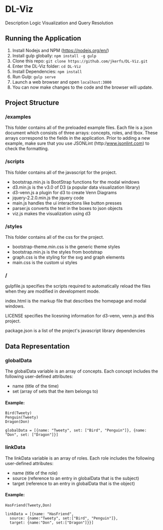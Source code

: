 # DL-Viz
Description Logic Visualization and Query Resolution

## Running the Application
1. Install Nodejs and NPM (https://nodejs.org/en/)
2. Install gulp globally: `npm install -g gulp`
3. Clone this repo: `git clone https://github.com/jkerfs/DL-Viz.git`
4. Enter the DL-Viz folder: `cd DL-Viz`
5. Install Dependencies: `npm install`
6. Run Gulp: `gulp serve`
7. Launch a web browser and open `localhost:3000`
8. You can now make changes to the code and the browser will update.

## Project Structure

### /examples
  This folder contains all of the preloaded example files.  Each file is a json
document which consists of three arrays: concepts, roles, and tbox.  These arrays
correspond to the fields in the application.  Prior to adding a new example,
make sure that you use JSONLint (http:/www.jsonlint.com) to check the formatting.

### /scripts
  This folder contains all of the javascript for the project.
  - bootstrap.min.js is BootStrap functions for the modal windows
  - d3.min.js is the v3.0 of D3 (a popular data visualization library)
  - d3-venn.js a plugin for d3 to create Venn Diagrams
  - jquery-2.2.0.min.js the jquery code
  - main.js handles the ui interactions like button presses
  - parser.js converts the text in the boxes to json objects
  - viz.js makes the visualization using d3

### /styles
  This folder contains all of the css for the project.
  - bootstrap-theme.min.css is the generic theme styles
  - bootstrap.min.js is the styles from bootstrap
  - graph.css is the styling for the svg and graph elements
  - main.css is the custom ui styles

### /
  gulpfile.js specifies the scripts required to automatically reload the files when
they are modified in development mode.

  index.html is the markup file that describes the homepage and modal windows.

  LICENSE specifies the licesning information for d3-venn, venn.js and this project.

  package.json is a list of the project's javascript library dependencies

## Data Representation

### globalData
The globalData variable is an array of concepts.  Each concept includes the following
user-defined attributes:
- name (title of the time)
- set (array of sets that the item belongs to)

#### Example:
```
Bird(Tweety)
Penguin(Tweety)
Dragon(Don)
```

```
globalData = [{name: "Tweety", set: ["Bird", "Penguin"]}, {name: "Don", set: ["Dragon"]}]
```

### linkData
The linkData variable is an array of roles.  Each role includes the following user-defined
attributes:
- name (title of the role)
- source (reference to an entry in globalData that is the subject)
- target (reference to an entry in globalData that is the object)

#### Example:
```
HasFriend(Tweety,Don)
```
```
linkData = [{name: "HasFriend",
  source: {name:"Tweety", set:["Bird", "Penguin"]},
  target: {name:"Don", set:["Dragon"]}}]
```
